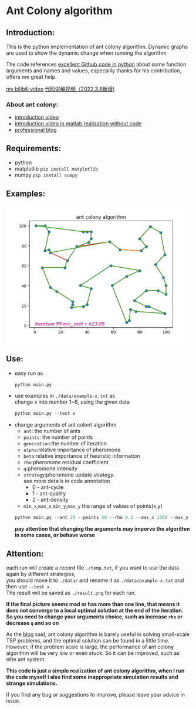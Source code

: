 # Ant Colony algorithm

## Introduction:
This is the python implementation of ant colony algorithm.
Dynamic graphs are used to show the dynamic change when running the algorithm

The code references [excellent Github code in python](https://github.com/ppoffice/ant-colony-tsp) about some function arguments and names and values, especailly thanks for his contribution, offers me great help.

[my bilibili video](https://www.bilibili.com/video/BV19L4y1t7xY?spm_id_from=333.999.0.0)
[代码讲解视频（2022.3.8新增)](https://github.com/learner-lu/Ant-colony-algorithm/releases/download/v0.0.1/2022-03-07.19-46-59.mkv)

### About ant colony:
- [introduction video](https://www.bilibili.com/video/BV17V411a7yf?from=search&seid=12790218810323775687&spm_id_from=333.337.0.0)
- [introduction video in matlab realization without code](https://www.bilibili.com/video/BV1ZA411v7pC?from=search&seid=12790218810323775687&spm_id_from=333.337.0.0)
- [professional blog](https://www.cnblogs.com/bokeyuancj/p/11798635.html)

## Requirements:
- python
- matplotlib `pip install matplotlib`
- numpy `pip install numpy`

## Examples:

![result](https://raw.githubusercontent.com/learner-lu/picbed/master/result.png)


## Use:
- easy run as
  ```python
  python main.py
  ```
- use examples in `./data/example-x.txt` as\
  change x into number 1~6, using the given data
  ```python
  python main.py --test x
  ```
- change arguments of ant colont algorithm
  - `ant`: the number of ants
  - `points`: the number of points
  - `generation`:the number of iteration
  - `alpha`:relative importance of pheromone
  - `beta`:relative importance of heuristic information
  - `rho`:pheromone residual coefficient
  - `q`:pheromone intensity
  - `strategy`:pheromone update strategy. \
    see more details in code annotation
    - 0 - ant-cycle
    - 1 - ant-quality
    - 2 - ant-density
  - `min_x`,`max_x`,`min_y`,`max_y` the range of values of points(x,y)
  ```python
  python main.py --ant 20 --points 50 --rho 0.2 --max_x 1000 --max_y 1000
  ```
  **pay attention that changing the arguments may imporve the algorithm in some cases, or behave worse**

## Attention:
  each run will create a record file `./temp.txt`, if you want to use the data again by different strategies,\
  you should move it to `./data/` and rename it as `./data/example-x.txt` and then use `--test x`.\
  The result will be saved as `./result.png` for each run.

  **If the final picture seems mad or has more than one line, that means it does not converge to a local optimal solution at the end of the iteration. So you need to change your arguments choice, such as increase `rho` or decrease `q` and so on**

  As the [blog](https://www.cnblogs.com/bokeyuancj/p/11798635.html) said, ant colony algorithm is barely useful in solving small-scale TSP problems, and the optimal solution can be found in a little time. However, if the problem scale is large, the performance of ant colony algorithm will be very low or even stuck. So it can be improved, such as elite ant system.

  **This code is just a simple realization of ant colony algorithm, when I run the code myself I also find some inappropriate simulation results and strange simulations.**

  If you find any bug or suggestions to improve, please leave your advice in issue.

